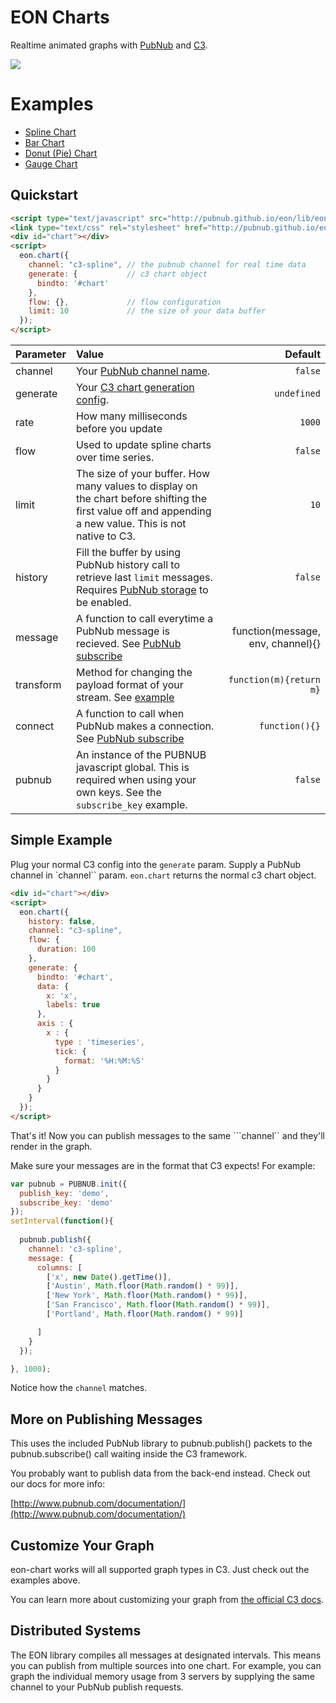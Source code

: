 # EON Charts

Realtime animated graphs with [PubNub](http://pubnub.com) and [C3](http://c3js.org/).

![](http://i.imgur.com/MRK20Kb.gif)

# Examples

* [Spline Chart](http://pubnub.com/developers/eon/chart/spline/)
* [Bar Chart](http://pubnub.com/developers/eon/chart/bar/)
* [Donut (Pie) Chart](http://pubnub.com/developers/eon/chart/donut/)
* [Gauge Chart](http://pubnub.com/developers/eon/chart/gauge/)

## Quickstart

```html
<script type="text/javascript" src="http://pubnub.github.io/eon/lib/eon-chart.js"></script>
<link type="text/css" rel="stylesheet" href="http://pubnub.github.io/eon/lib/eon.css" />
<div id="chart"></div>
<script>
  eon.chart({
    channel: "c3-spline", // the pubnub channel for real time data
    generate: {           // c3 chart object
      bindto: '#chart'
    },         
    flow: {},             // flow configuration
    limit: 10             // the size of your data buffer
  });
</script>
```

Parameter | Value | Default
| :------------ |:---------------| -----:|
| channel | Your [PubNub channel name](http://www.pubnub.com/docs/javascript/overview/data-push.html). | ```false```
| generate | Your [C3 chart generation config](http://c3js.org/gettingstarted.html#generate). | ```undefined```
| rate | How many milliseconds before you update | ```1000```
| flow | Used to update spline charts over time series. | ```false```
| limit | The size of your buffer. How many values to display on the chart before shifting the first value off and appending a new value. This is not native to C3. | ```10```
| history | Fill the buffer by using PubNub history call to retrieve last ```limit``` messages. Requires [PubNub storage](http://www.pubnub.com/how-it-works/storage-and-playback/) to be enabled. | ```false```
| message | A function to call everytime a PubNub message is recieved. See [PubNub subscribe](http://www.pubnub.com/docs/javascript/api/reference.html#subscribe) | function(message, env, channel){} |
| transform | Method for changing the payload format of your stream. See [example](https://github.com/pubnub/eon-chart/blob/master/examples/transform.html)| ```function(m){return m}```
| connect | A function to call when PubNub makes a connection. See [PubNub subscribe](http://www.pubnub.com/docs/javascript/api/reference.html#subscribe) | ```function(){}``` |
| pubnub | An instance of the PUBNUB javascript global. This is required when using your own keys. See the ```subscribe_key``` example. | ```false```


## Simple Example

Plug your normal C3 config into the ```generate``` param. Supply a PubNub channel in `channel`` param. ```eon.chart``` returns the normal c3 chart object.

```html
<div id="chart"></div>
<script>
  eon.chart({
    history: false,
    channel: "c3-spline",
    flow: {
      duration: 100
    },
    generate: {
      bindto: '#chart',
      data: {
        x: 'x',
        labels: true
      },
      axis : {
        x : {
          type : 'timeseries',
          tick: {
            format: '%H:%M:%S'
          }
        }
      }
    }
  });
</script>
```

That's it! Now you can publish messages to the same ```channel`` and they'll render in the graph.

Make sure your messages are in the format that C3 expects! For example:

```js
var pubnub = PUBNUB.init({
  publish_key: 'demo',
  subscribe_key: 'demo'
});
setInterval(function(){
  
  pubnub.publish({
    channel: 'c3-spline',
    message: {
      columns: [
        ['x', new Date().getTime()],
        ['Austin', Math.floor(Math.random() * 99)],
        ['New York', Math.floor(Math.random() * 99)],
        ['San Francisco', Math.floor(Math.random() * 99)],
        ['Portland', Math.floor(Math.random() * 99)]

      ]
    }
  });

}, 1000);
```

Notice how the ```channel```  matches.

## More on Publishing Messages

This uses the included PubNub library to pubnub.publish() 
packets to the pubnub.subscribe() call waiting inside the 
C3 framework.

You probably want to publish data from the back-end instead. 
Check out our docs for more info:

[http://www.pubnub.com/documentation/](http://www.pubnub.com/documentation/)

## Customize Your Graph

eon-chart works will all supported graph types in C3. Just check out the examples above. 

You can learn more about customizing your graph from [the official C3 docs](http://c3js.org/gettingstarted.html#customize).

## Distributed Systems

The EON library compiles all messages at designated intervals. This means you can publish from multiple sources into one chart. For example, you can graph the individual memory usage from 3 servers by supplying the same channel to your PubNub publish requests.

